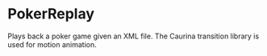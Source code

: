 PokerReplay
===========

Plays back a poker game given an XML file. The Caurina transition library is used for motion animation.
